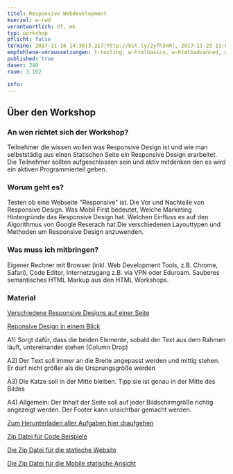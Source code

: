 ```yaml
---
titel: Responsive Webdevelopment
kuerzel: w-rwd
verantwortlich: df, mk
typ: workshop
pflicht: false
termine: 2017-11-16 14:30|3.217|http://bit.ly/2yfh3nM|, 2017-11-23 11:00|3.217|http://bit.ly/2mM3Ilp|
empfohlene-voraussetzungen: t-tooling, w-htmlbasics, w-htmlbadvanced, w-cssbasics, w-cssadvanced
published: true
dauer: 240
raum: 3.102

info: 
--- 
```


## Über den Workshop

### An wen richtet sich der Workshop?
Teilnehmer die wissen wollen was Responsive Design ist und wie man selbststädig aus einen Statischen Seite ein Responsive Design erarbeitet. Die Teilnehmer sollten aufgeschlossen sein und aktiv mitdenken den es wird ein aktiven Programmierteil geben.
### Worum geht es?
Testen ob eine Webseite "Responsive" ist. Die Vor und Nachteile von Responsive Design. Was Mobil First bedeutet, Welche Marketing Hintergründe das Responsive Design hat. Welchen Einfluss es auf den Algorithmus von Google Reserach hat.Die verschiedenen Layouttypen und Methoden um Responsive Design anzuwenden.

### Was muss ich mitbringen?
Eigener Rechner mit Browser (inkl. Web Development Tools, z.B. Chrome, Safari), Code Editor, Internetzugang z.B. via VPN oder Eduroam.
Sauberes semantisches HTML Markup aus den HTML Workshops.

### Material
[Verschiedene Responsive Designs auf einer Seite ](https://bradfrost.github.io/this-is-responsive/patterns.html)

[Reponsive Design in einem Blick](https://www.responsive-webdesign.mobi/was-ist-responsive-webdesign/)

A1) Sorgt dafür, dass die beiden Elemente, sobald der Text aus dem Rahmen läuft, untereinander stehen (Column Drop)

A2) Der Text soll immer an die Breite angepasst werden und mittig stehen. Er darf nicht größer als die Ursprungsgröße werden

A3) Die Katze soll in der Mitte bleiben. Tipp:sie ist genau in der Mitte des Bildes

A4) Allgemein: Der Inhalt der Seite soll auf jeder Bildschirmgröße richtig angezeigt werden. Der Footer kann unsichtbar gemacht werden.

[Zum Herunterladen aller Aufgaben hier draufgehen](https://github.com/th-koeln/mi-bachelor-wba1/raw/master/download/Material-Responsive-Workshop/Aufgaben-Responsive.zip)

[Zip Datei für Code Beispiele](https://github.com/th-koeln/mi-bachelor-wba1/raw/master/download/Material-Responsive-Workshop/Code-beispiele.zip)

[Die Zip Datei für die statische Website](https://github.com/th-koeln/mi-bachelor-wba1/raw/master/download/Material-Responsive-Workshop/desktop-static.zip)

[Die Zip Datei für die Mobile statische Ansicht](https://github.com/th-koeln/mi-bachelor-wba1/raw/master/download/Material-Responsive-Workshop/mobile-static.zip)



